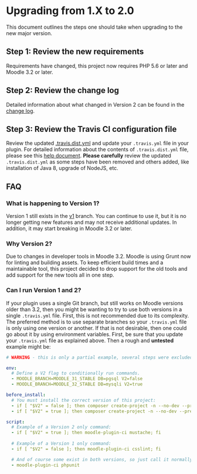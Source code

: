 # Upgrading from 1.X to 2.0

This document outlines the steps one should take when upgrading to the new major version.

## Step 1: Review the new requirements

Requirements have changed, this project now requires PHP 5.6 or later and Moodle 3.2 or later.

## Step 2: Review the change log

Detailed information about what changed in Version 2 can be found in the [change log](CHANGELOG.md).

## Step 3: Review the Travis CI configuration file 

Review the updated [.travis.dist.yml](.travis.dist.yml) and update your `.travis.yml` file in your plugin.
For detailed information about the contents of `.travis.dist.yml` file, please see this
[help document](doc/TravisFileExplained.md).  **Please carefully** review the updated `.travis.dist.yml` as
some steps have been removed and others added, like installation of Java 8, upgrade of NodeJS, etc.

## FAQ

### What is happening to Version 1?

Version 1 still exists in the [v1](https://github.com/moodlerooms/moodle-plugin-ci/tree/v1) branch.  You can continue
to use it, but it is no longer getting new features and may not receive additional updates.  In addition, it may start
breaking in Moodle 3.2 or later.

### Why Version 2?

Due to changes in developer tools in Moodle 3.2.  Moodle is using Grunt now for linting and building assets.
To keep efficient build times and a maintainable tool, this project decided to drop support for the old tools
and add support for the new tools all in one step.

### Can I run Version 1 and 2?

If your plugin uses a single Git branch, but still works on Moodle versions older than 3.2, then you might be wanting
to try to use both versions in a single `.travis.yml` file.  First, this is not recommended due to its complexity.
The preferred method is to use separate branches so your `.travis.yml` file is only using one version or another.
If that is not desirable, then one could go about it by using environment variables.  First, be sure that you update
your `.travis.yml` file as explained above.  Then a rough and **untested** example might be:

```yaml
# WARNING - this is only a partial example, several steps were excluded to keep it simple! 

env:
  # Define a V2 flag to conditionally run commands.
  - MOODLE_BRANCH=MOODLE_31_STABLE DB=pgsql V2=false
  - MOODLE_BRANCH=MOODLE_32_STABLE DB=mysqli V2=true

before_install:
  # You must install the correct version of this project:
  - if [ "$V2" = false ]; then composer create-project -n --no-dev --prefer-dist moodlerooms/moodle-plugin-ci ci ^1; fi
  - if [ "$V2" = true ]; then composer create-project -n --no-dev --prefer-dist moodlerooms/moodle-plugin-ci ci ^2; fi

script:
  # Example of a Version 2 only command:
  - if [ "$V2" = true ]; then moodle-plugin-ci mustache; fi
  
  # Example of a Version 1 only command:
  - if [ "$V2" = false ]; then moodle-plugin-ci csslint; fi

  # And of course some exist in both versions, so just call it normally:  
  - moodle-plugin-ci phpunit
```

